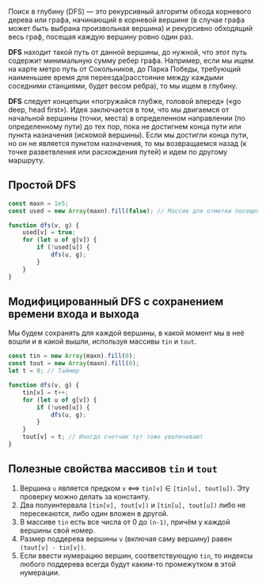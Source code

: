 Поиск в глубину (DFS) — это рекурсивный алгоритм обхода корневого дерева или графа, начинающий в корневой вершине (в случае графа может быть выбрана произвольная вершина) и рекурсивно обходящий весь граф, посещая каждую вершину ровно один раз.

**DFS** находит такой путь от данной вершины, до нужной, что этот путь содержит минимальную сумму ребер графа. Например, если мы ищем на карте метро путь от Сокольников, до Парка Победы, требующий наименьшее время для переезда(расстояние между каждыми соседними станциями, будет весом ребра), то мы ищем в глубину.

**DFS** следует концепции «погружайся глубже, головой вперед» («go deep, head first»). Идея заключается в том, что мы двигаемся от начальной вершины (точки, места) в определенном направлении (по определенному пути) до тех пор, пока не достигнем конца пути или пункта назначения (искомой вершины). Если мы достигли конца пути, но он не является пунктом назначения, то мы возвращаемся назад (к точке разветвления или расхождения путей) и идем по другому маршруту.

## Простой DFS

```javascript
const maxn = 1e5;
const used = new Array(maxn).fill(false); // Массив для отметки посещенных вершин

function dfs(v, g) {
    used[v] = true;
    for (let u of g[v]) {
        if (!used[u]) {
            dfs(u, g);
        }
    }
}
```

## Модифицированный DFS с сохранением времени входа и выхода

Мы будем сохранять для каждой вершины, в какой момент мы в неё вошли и в какой вышли, используя массивы `tin` и `tout`.

```javascript
const tin = new Array(maxn).fill(0);
const tout = new Array(maxn).fill(0);
let t = 0; // Таймер

function dfs(v, g) {
    tin[v] = t++;
    for (let u of g[v]) {
        if (!used[u]) {
            dfs(u, g);
        }
    }
    tout[v] = t; // Иногда счетчик тут тоже увеличивают
}
```

## Полезные свойства массивов `tin` и `tout`

1. Вершина `u` является предком `v` ⟺ `tin[v]` ∈ `[tin[u], tout[u])`. Эту проверку можно делать за константу.
2. Два полуинтервала `[tin[v], tout[v])` и `[tin[u], tout[u])` либо не пересекаются, либо один вложен в другой.
3. В массиве `tin` есть все числа от 0 до `(n-1)`, причём у каждой вершины свой номер.
4. Размер поддерева вершины `v` (включая саму вершину) равен `(tout[v] - tin[v])`.
5. Если ввести нумерацию вершин, соответствующую `tin`, то индексы любого поддерева всегда будут каким-то промежутком в этой нумерации.